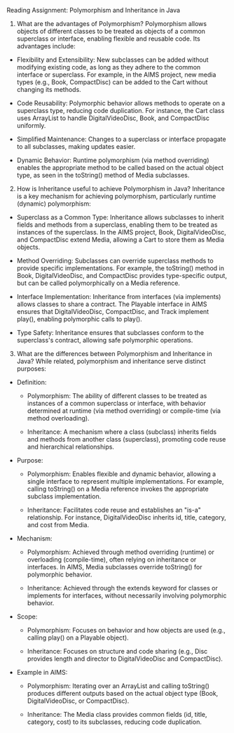 Reading Assignment: Polymorphism and Inheritance in Java

1. What are the advantages of Polymorphism?
Polymorphism allows objects of different classes to be treated as objects of a common superclass or interface, enabling flexible and reusable code. Its advantages include:

- Flexibility and Extensibility: New subclasses can be added without modifying existing code, as long as they adhere to the common interface or superclass. For example, in the AIMS project, new media types (e.g., Book, CompactDisc) can be added to the Cart without changing its methods.

- Code Reusability: Polymorphic behavior allows methods to operate on a superclass type, reducing code duplication. For instance, the Cart class uses ArrayList<Media> to handle DigitalVideoDisc, Book, and CompactDisc uniformly.

- Simplified Maintenance: Changes to a superclass or interface propagate to all subclasses, making updates easier.

- Dynamic Behavior: Runtime polymorphism (via method overriding) enables the appropriate method to be called based on the actual object type, as seen in the toString() method of Media subclasses.

2. How is Inheritance useful to achieve Polymorphism in Java?
Inheritance is a key mechanism for achieving polymorphism, particularly runtime (dynamic) polymorphism:

- Superclass as a Common Type: Inheritance allows subclasses to inherit fields and methods from a superclass, enabling them to be treated as instances of the superclass. In the AIMS project, Book, DigitalVideoDisc, and CompactDisc extend Media, allowing a Cart to store them as Media objects.

- Method Overriding: Subclasses can override superclass methods to provide specific implementations. For example, the toString() method in Book, DigitalVideoDisc, and CompactDisc provides type-specific output, but can be called polymorphically on a Media reference.

- Interface Implementation: Inheritance from interfaces (via implements) allows classes to share a contract. The Playable interface in AIMS ensures that DigitalVideoDisc, CompactDisc, and Track implement play(), enabling polymorphic calls to play().

- Type Safety: Inheritance ensures that subclasses conform to the superclass's contract, allowing safe polymorphic operations.

3. What are the differences between Polymorphism and Inheritance in Java?
While related, polymorphism and inheritance serve distinct purposes:

- Definition:

    - Polymorphism: The ability of different classes to be treated as instances of a common superclass or interface, with behavior determined at runtime (via method overriding) or compile-time (via method overloading).

    - Inheritance: A mechanism where a class (subclass) inherits fields and methods from another class (superclass), promoting code reuse and hierarchical relationships.

- Purpose:

    - Polymorphism: Enables flexible and dynamic behavior, allowing a single interface to represent multiple implementations. For example, calling toString() on a Media reference invokes the appropriate subclass implementation.

    - Inheritance: Facilitates code reuse and establishes an "is-a" relationship. For instance, DigitalVideoDisc inherits id, title, category, and cost from Media.

- Mechanism:

    - Polymorphism: Achieved through method overriding (runtime) or overloading (compile-time), often relying on inheritance or interfaces. In AIMS, Media subclasses override toString() for polymorphic behavior.

    - Inheritance: Achieved through the extends keyword for classes or implements for interfaces, without necessarily involving polymorphic behavior.

- Scope:

    - Polymorphism: Focuses on behavior and how objects are used (e.g., calling play() on a Playable object).

    - Inheritance: Focuses on structure and code sharing (e.g., Disc provides length and director to DigitalVideoDisc and CompactDisc).

- Example in AIMS:

    - Polymorphism: Iterating over an ArrayList<Media> and calling toString() produces different outputs based on the actual object type (Book, DigitalVideoDisc, or CompactDisc).


    - Inheritance: The Media class provides common fields (id, title, category, cost) to its subclasses, reducing code duplication.